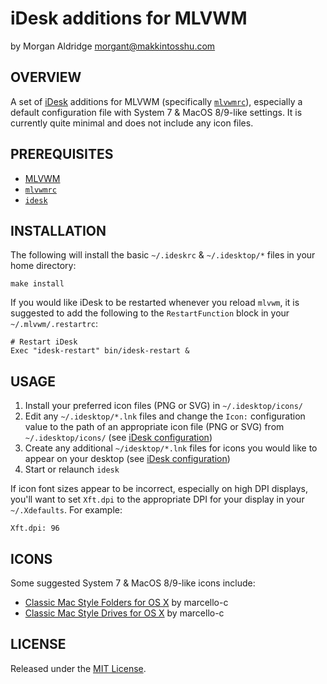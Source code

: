 # iDesk additions for MLVWM
by Morgan Aldridge <morgant@makkintosshu.com>

## OVERVIEW

A set of [iDesk](http://idesk.sourceforge.net/) additions for MLVWM (specifically [`mlvwmrc`](https://github.com/morgant/mlvwmrc)), especially a default configuration file with System 7 & MacOS 8/9-like settings. It is currently quite minimal and does not include any icon files.

## PREREQUISITES

* [MLVWM](https://github.com/morgant/mlvwm)
* [`mlvwmrc`](https://github.com/morgant/mlvwmrc)
* [`idesk`](http://idesk.sourceforge.net/)

## INSTALLATION

The following will install the basic `~/.ideskrc` & `~/.idesktop/*` files in your home directory:

    make install

If you would like iDesk to be restarted whenever you reload `mlvwm`, it is suggested to add the following to the `RestartFunction` block in your `~/.mlvwm/.restartrc`:

    # Restart iDesk
    Exec "idesk-restart" bin/idesk-restart &

## USAGE

1. Install your preferred icon files (PNG or SVG) in `~/.idesktop/icons/`
2. Edit any `~/.idesktop/*.lnk` files and change the `Icon:` configuration value to the path of an appropriate icon file (PNG or SVG) from `~/.idesktop/icons/` (see [iDesk configuration](http://idesk.sourceforge.net/html/usage.html))
3. Create any additional `~/idesktop/*.lnk` files for icons you would like to appear on your desktop (see [iDesk configuration](http://idesk.sourceforge.net/html/usage.html))
4. Start or relaunch `idesk`

If icon font sizes appear to be incorrect, especially on high DPI displays, you'll want to set `Xft.dpi` to the appropriate DPI for your display in your `~/.Xdefaults`. For example:

    Xft.dpi: 96

## ICONS

Some suggested System 7 & MacOS 8/9-like icons include:

* [Classic Mac Style Folders for OS X](https://www.deviantart.com/marcello-c/art/Classic-Mac-Style-Folders-for-OS-X-624900831) by marcello-c
* [Classic Mac Style Drives for OS X](https://www.deviantart.com/marcello-c/art/Classic-Mac-Style-Drives-for-OS-X-625109975) by marcello-c

## LICENSE

Released under the [MIT License](LICENSE).
